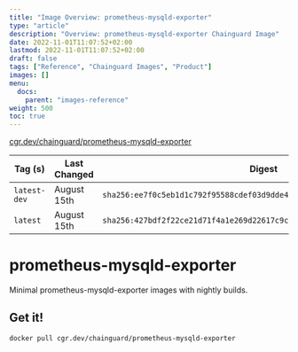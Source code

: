 ```yaml
---
title: "Image Overview: prometheus-mysqld-exporter"
type: "article"
description: "Overview: prometheus-mysqld-exporter Chainguard Image"
date: 2022-11-01T11:07:52+02:00
lastmod: 2022-11-01T11:07:52+02:00
draft: false
tags: ["Reference", "Chainguard Images", "Product"]
images: []
menu:
  docs:
    parent: "images-reference"
weight: 500
toc: true
---
```


[cgr.dev/chainguard/prometheus-mysqld-exporter](https://github.com/chainguard-images/images/tree/main/images/prometheus-mysqld-exporter)

| Tag (s)       | Last Changed | Digest                                                                    |
|---------------|--------------|---------------------------------------------------------------------------|
|  `latest-dev` | August 15th  | `sha256:ee7f0c5eb1d1c792f95588cdef03d9dde45eba79ef1af5878a8efcb1f6513151` |
|  `latest`     | August 15th  | `sha256:427bdf2f22ce21d71f4a1e269d22617c9cc6f95383603872fe0629a81faee336` |

# prometheus-mysqld-exporter

Minimal prometheus-mysqld-exporter images with nightly builds.

## Get it!

```shell
docker pull cgr.dev/chainguard/prometheus-mysqld-exporter
```
